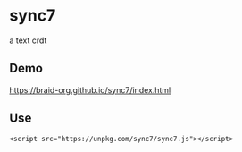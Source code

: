 # sync7
a text crdt

## Demo
https://braid-org.github.io/sync7/index.html

## Use

```
<script src="https://unpkg.com/sync7/sync7.js"></script>
```
